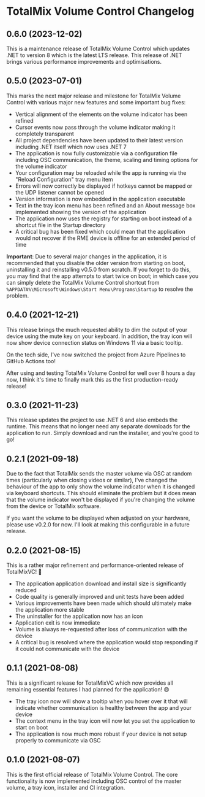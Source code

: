 # TotalMix Volume Control Changelog

## 0.6.0 (2023-12-02)

This is a maintenance release of TotalMix Volume Control which updates .NET to version 8 which is the latest LTS release. This release of .NET brings various performance improvements and optimisations.

## 0.5.0 (2023-07-01)

This marks the next major release and milestone for TotalMix Volume Control with various major new features and some important bug fixes:

* Vertical alignment of the elements on the volume indicator has been refined
* Cursor events now pass through the volume indicator making it completely transparent
* All project dependencies have been updated to their latest version including .NET itself which now uses .NET 7
* The application is now fully customizable via a configuration file including OSC communication, the theme, scaling and timing options for the volume indicator
* Your configuration may be reloaded while the app is running via the "Reload Configuration" tray menu item
* Errors will now correctly be displayed if hotkeys cannot be mapped or the UDP listener cannot be opened
* Version information is now embedded in the application executable
* Text in the tray icon menu has been refined and an About message box implemented showing the version of the application
* The application now uses the registry for starting on boot instead of a shortcut file in the Startup directory
* A critical bug has been fixed which could mean that the application would not recover if the RME device is offline for an extended period of time

**Important**: Due to several major changes in the application, it is recommended that you disable the older version from starting on boot, uninstalling it and reinstalling v0.5.0 from scratch. If you forget to do this, you may find that the app attempts to start twice on boot; in which case you can simply delete the TotalMix Volume Control shortcut from `%APPDATA%\Microsoft\Windows\Start Menu\Programs\Startup` to resolve the problem.

## 0.4.0 (2021-12-21)

This release brings the much requested ability to dim the output of your device using the mute key on your keyboard. In addition, the tray icon will now show device connection status on Windows 11 via a basic tooltip.

On the tech side, I've now switched the project from Azure Pipelines to GitHub Actions too!

After using and testing TotalMix Volume Control for well over 8 hours a day now, I think it's time to finally mark this as the first production-ready release!

## 0.3.0 (2021-11-23)

This release updates the project to use .NET 6 and also embeds the runtime. This means that no longer need any separate downloads for the application to run. Simply download and run the installer, and you're good to go!

## 0.2.1 (2021-09-18)

Due to the fact that TotalMix sends the master volume via OSC at random times (particularly when closing videos or similar), I've changed the behaviour of the app to only show the volume indicator when it is changed via keyboard shortcuts. This should eliminate the problem but it does mean that the volume indicator won't be displayed if you're changing the volume from the device or TotalMix software.

If you want the volume to be displayed when adjusted on your hardware, please use v0.2.0 for now. I'll look at making this configurable in a future release.

## 0.2.0 (2021-08-15)

This is a rather major refinement and performance-oriented release of TotalMixVC! 🎵

* The application application download and install size is significantly reduced
* Code quality is generally improved and unit tests have been added
* Various improvements have been made which should ultimately make the application more stable
* The uninstaller for the application now has an icon
* Application exit is now immediate
* Volume is always re-requested after loss of communication with the device
* A critical bug is resolved where the application would stop responding if it could not communicate with the device

## 0.1.1 (2021-08-08)

This is a significant release for TotalMixVC which now provides all remaining essential features I had planned for the application! 😄

* The tray icon now will show a tooltip when you hover over it that will indicate whether communication is healthy between the app and your device
* The context menu in the tray icon will now let you set the application to start on boot
* The application is now much more robust if your device is not setup properly to communicate via OSC

## 0.1.0 (2021-08-07)

This is the first official release of TotalMix Volume Control. The core functionality is now implemented including OSC control of the master volume, a tray icon, installer and CI integration.

